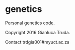 # genetics
Personal genetics code.

Copyright 2016 Gianluca Truda.

Contact trdgia001#myuct.ac.za


